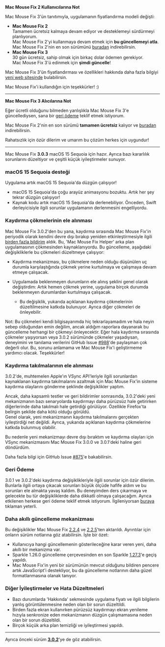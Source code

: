 **Mac Mouse Fix 2 Kullanıcılarına Not**

Mac Mouse Fix 3'ün tanıtımıyla, uygulamanın fiyatlandırma modeli değişti:

- **Mac Mouse Fix 2**\
Tamamen ücretsiz kalmaya devam ediyor ve desteklemeyi sürdürmeyi planlıyorum.\
Mac Mouse Fix 2'yi kullanmaya devam etmek için **bu güncellemeyi atla**. Mac Mouse Fix 2'nin en son sürümünü [buradan](https://redirect.macmousefix.com/?target=mmf2-latest) indirebilirsin.
- **Mac Mouse Fix 3**\
30 gün ücretsiz, sahip olmak için birkaç dolar ödemen gerekiyor.\
Mac Mouse Fix 3'ü edinmek için **şimdi güncelle**!

Mac Mouse Fix 3'ün fiyatlandırması ve özellikleri hakkında daha fazla bilgiyi [yeni web sitesinde](https://macmousefix.com/) bulabilirsin.

Mac Mouse Fix'i kullandığın için teşekkürler! :)

---

**Mac Mouse Fix 3 Alıcılarına Not**

Eğer ücretli olduğunu bilmeden yanlışlıkla Mac Mouse Fix 3'e güncellediysen, sana bir [geri ödeme](https://redirect.macmousefix.com/?target=mmf-apply-for-refund) teklif etmek istiyorum.

Mac Mouse Fix 2'nin en son sürümü **tamamen ücretsiz** kalıyor ve [buradan](https://redirect.macmousefix.com/?target=mmf2-latest) indirebilirsin.

Rahatsızlık için özür dilerim ve umarım bu çözüm herkes için uygundur!

---

Mac Mouse Fix **3.0.3** macOS 15 Sequoia için hazır. Ayrıca bazı kararlılık sorunlarını düzeltiyor ve çeşitli küçük iyileştirmeler sunuyor.

### macOS 15 Sequoia desteği

Uygulama artık macOS 15 Sequoia'da düzgün çalışıyor!

- macOS 15 Sequoia'da çoğu arayüz animasyonu bozuktu. Artık her şey tekrar düzgün çalışıyor!
- Kaynak kodu artık macOS 15 Sequoia'da derlenebiliyor. Önceden, Swift derleyicisiyle ilgili sorunlar uygulamanın derlenmesini engelliyordu.

### Kaydırma çökmelerinin ele alınması

Mac Mouse Fix 3.0.2'den bu yana, kaydırma sırasında Mac Mouse Fix'in periyodik olarak kendini devre dışı bırakıp yeniden etkinleştirmesiyle ilgili [birden fazla bildirim](https://github.com/noah-nuebling/mac-mouse-fix/issues/988) aldık. Bu, 'Mac Mouse Fix Helper' arka plan uygulamasının çökmesinden kaynaklanıyordu. Bu güncelleme, aşağıdaki değişikliklerle bu çökmeleri düzeltmeye çalışıyor:

- Kaydırma mekanizması, bu çökmelere neden olduğu düşünülen uç durumla karşılaştığında çökmek yerine kurtulmaya ve çalışmaya devam etmeye çalışacak.
- Uygulamada beklenmeyen durumların ele alınış şeklini genel olarak değiştirdim: Artık hemen çökmek yerine, uygulama birçok durumda beklenmeyen durumlardan kurtulmaya çalışacak.
    
    - Bu değişiklik, yukarıda açıklanan kaydırma çökmelerinin düzeltilmesine katkıda bulunuyor. Ayrıca diğer çökmeleri de önleyebilir.

Not: Bu çökmeleri kendi bilgisayarımda hiç tekrarlayamadım ve hala neyin sebep olduğundan emin değilim, ancak aldığım raporlara dayanarak bu güncelleme herhangi bir çökmeyi önleyecektir. Eğer hala kaydırma sırasında çökmeler yaşıyorsan veya 3.0.2 sürümünde çökmeler yaşadıysan, deneyimini ve tanılama verilerini GitHub Issue [#988](https://github.com/noah-nuebling/mac-mouse-fix/issues/988)'de paylaşman çok değerli olur. Bu, sorunu anlamama ve Mac Mouse Fix'i geliştirmeme yardımcı olacak. Teşekkürler!

### Kaydırma takılmalarının ele alınması

3.0.2'de, muhtemelen Apple'ın VSync API'leriyle ilgili sorunlardan kaynaklanan kaydırma takılmalarını azaltmak için Mac Mouse Fix'in sisteme kaydırma olaylarını gönderme şeklinde değişiklikler yaptım.

Ancak, daha kapsamlı testler ve geri bildirimler sonrasında, 3.0.2'deki yeni mekanizmanın bazı senaryolarda kaydırmayı daha pürüzsüz hale getirirken diğerlerinde daha takılmalı hale getirdiği görülüyor. Özellikle Firefox'ta belirgin şekilde daha kötü olduğu görüldü.\
Genel olarak, yeni mekanizmanın kaydırma takılmalarını gerçekten iyileştirdiği net değildi. Ayrıca, yukarıda açıklanan kaydırma çökmelerine katkıda bulunmuş olabilir.

Bu nedenle yeni mekanizmayı devre dışı bıraktım ve kaydırma olayları için VSync mekanizmasını Mac Mouse Fix 3.0.0 ve 3.0.1'deki haline geri döndürdüm.

Daha fazla bilgi için GitHub Issue [#875](https://github.com/noah-nuebling/mac-mouse-fix/issues/875)'e bakabilirsin.

### Geri Ödeme

3.0.1 ve 3.0.2'deki kaydırma değişiklikleriyle ilgili sorunlar için özür dilerim. Bunlarla ilgili ortaya çıkacak sorunları büyük ölçüde hafife aldım ve bu sorunları ele almakta yavaş kaldım. Bu deneyimden ders çıkarmaya ve gelecekte bu tür değişikliklerde daha dikkatli olmaya çalışacağım. Ayrıca etkilenen herkese geri ödeme teklif etmek istiyorum. İlgileniyorsan [buraya](https://redirect.macmousefix.com/?target=mmf-apply-for-refund) tıklaman yeterli.

### Daha akıllı güncelleme mekanizması

Bu değişiklikler Mac Mouse Fix [2.2.4](https://github.com/noah-nuebling/mac-mouse-fix/releases/tag/2.2.4) ve [2.2.5](https://github.com/noah-nuebling/mac-mouse-fix/releases/tag/2.2.5)'ten aktarıldı. Ayrıntılar için onların sürüm notlarına göz atabilirsin. İşte bir özet:

- Kullanıcıya hangi güncellemenin gösterileceğine karar veren yeni, daha akıllı bir mekanizma var.
- Sparkle 1.26.0 güncelleme çerçevesinden en son Sparkle [1.27.3](https://github.com/sparkle-project/Sparkle/releases/tag/1.27.3)'e geçiş yapıldı.
- Mac Mouse Fix'in yeni bir sürümünün mevcut olduğunu bildiren pencere artık JavaScript'i destekliyor, bu da güncelleme notlarının daha güzel formatlanmasına olanak tanıyor.

### Diğer İyileştirmeler ve Hata Düzeltmeleri

- Bazı durumlarda 'Hakkında' sekmesinde uygulama fiyatı ve ilgili bilgilerin yanlış görüntülenmesine neden olan bir sorun düzeltildi.
- Birden fazla ekran kullanırken pürüzsüz kaydırmayı ekran yenileme hızıyla senkronize eden mekanizmanın düzgün çalışmamasına neden olan bir sorun düzeltildi.
- Birçok küçük arka plan temizliği ve iyileştirmesi yapıldı.

---

Ayrıca önceki sürüm [**3.0.2**](https://github.com/noah-nuebling/mac-mouse-fix/releases/tag/3.0.2)'ye de göz atabilirsin.